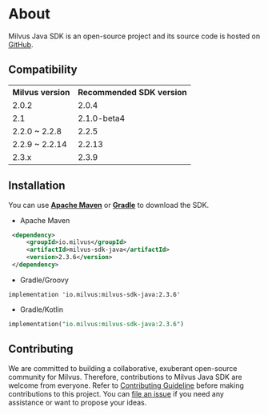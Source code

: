 # About

Milvus Java SDK is an open-source project and its source code is hosted on [GitHub](https://github.com/milvus-io/milvus-sdk-java).

## **Compatibility**

<table>
    <tr>
        <th>Milvus version</th>
        <th>Recommended SDK version</th>
    </tr>
    <tr>
        <td>2.0.2</td>
        <td>2.0.4</td>
    </tr>
    <tr>
        <td>2.1</td>
        <td>2.1.0-beta4</td>
    </tr>
    <tr>
        <td>2.2.0 ~ 2.2.8</td>
        <td>2.2.5</td>
    </tr>
    <tr>
        <td>2.2.9 ~ 2.2.14</td>
        <td>2.2.13</td>
    </tr>
    <tr>
        <td>2.3.x</td>
        <td>2.3.9</td>
    </tr>
</table>

## **Installation**

You can use **[Apache Maven](https://maven.apache.org/install.html)** or **[Gradle](https://gradle.org/install/)** to download the SDK.

- Apache Maven

```xml
 <dependency>
     <groupId>io.milvus</groupId>
     <artifactId>milvus-sdk-java</artifactId>
     <version>2.3.6</version>
 </dependency>
```

- Gradle/Groovy

```plaintext
implementation 'io.milvus:milvus-sdk-java:2.3.6'
```

- Gradle/Kotlin

```sql
implementation("io.milvus:milvus-sdk-java:2.3.6")
```

## **Contributing**

We are committed to building a collaborative, exuberant open-source community for Milvus. Therefore, contributions to Milvus Java SDK are welcome from everyone. Refer to [Contributing Guideline](https://github.com/milvus-io/milvus-sdk-java/blob/master/CONTRIBUTING.md) before making contributions to this project. You can [file an issue](https://github.com/milvus-io/milvus-sdk-java/issues/new) if you need any assistance or want to propose your ideas.